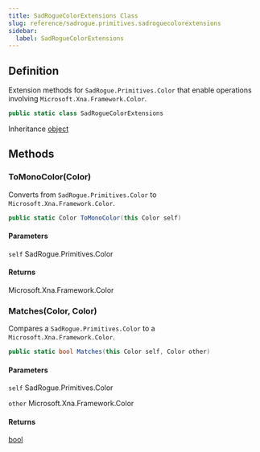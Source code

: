 ```yaml
---
title: SadRogueColorExtensions Class
slug: reference/sadrogue.primitives.sadroguecolorextensions
sidebar:
  label: SadRogueColorExtensions
---
```

## Definition

Extension methods for `SadRogue.Primitives.Color` that enable operations involving `Microsoft.Xna.Framework.Color`.

```csharp title="C#"
public static class SadRogueColorExtensions
```

Inheritance [object](https://learn.microsoft.com/dotnet/api/system.object/)

## Methods

### ToMonoColor(Color)

Converts from `SadRogue.Primitives.Color` to `Microsoft.Xna.Framework.Color`.

```csharp title="C#"
public static Color ToMonoColor(this Color self)
```

#### Parameters

`self` SadRogue.Primitives.Color  

#### Returns

Microsoft.Xna.Framework.Color

### Matches(Color, Color)

Compares a `SadRogue.Primitives.Color` to a `Microsoft.Xna.Framework.Color`.

```csharp title="C#"
public static bool Matches(this Color self, Color other)
```

#### Parameters

`self` SadRogue.Primitives.Color  

`other` Microsoft.Xna.Framework.Color  

#### Returns

[bool](https://learn.microsoft.com/dotnet/api/system.boolean/)